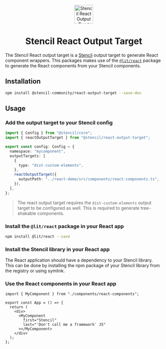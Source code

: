 <p align="center">
  <a href="#">
    <img alt="Stencil React Output Trget" src="https://github.com/sean-perkins/stencil-react-output-target/blob/main/.github/logo.png?raw=true" width="60" />
  </a>
</p>

<h1 align="center">
  Stencil React Output Target
</h1>

<p align="center">

The Stencil React output target is a [Stencil](https://stenciljs.com) output target to generate React component wrappers. This packages makes use of the [`@lit/react`](https://www.npmjs.com/package/@lit/react) package to generate the React components from your Stencil components.

</p>

## Installation

```bash
npm install @stencil-community/react-output-target --save-dev
```

## Usage

### Add the output target to your Stencil config

```ts
import { Config } from "@stencil/core";
import { reactOutputTarget } from "@stencil/react-output-target";

export const config: Config = {
  namespace: "mycomponent",
  outputTargets: [
    {
      type: "dist-custom-elements",
    },
    reactOutputTarget({
      outputPath: "../react-demo/src/components/react-components.ts",
    }),
  ],
};
```

> The react output target requires the `dist-custom-elements` output target to be configured as well. This is required to generate tree-shakable components.

### Install the `@lit/react` package in your React app

```bash
npm install @lit/react --save
```

### Install the Stencil library in your React app

The React application should have a dependency to your Stencil library. This can be done by installing the npm package of your Stencil library from the registry or using symlink.

### Use the React components in your React app

```tsx
import { MyComponent } from "./components/react-components";

export const App = () => {
  return (
    <div>
      <MyComponent
        first="Stencil"
        last="'Don't call me a framework' JS"
      ></MyComponent>
    </div>
  );
};
```
